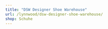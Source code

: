 ```yaml
---
title: "DSW Designer Shoe Warehouse"
url: /lynnwood/dsw-designer-shoe-warehouse/
shop: Schuhe
---
```

